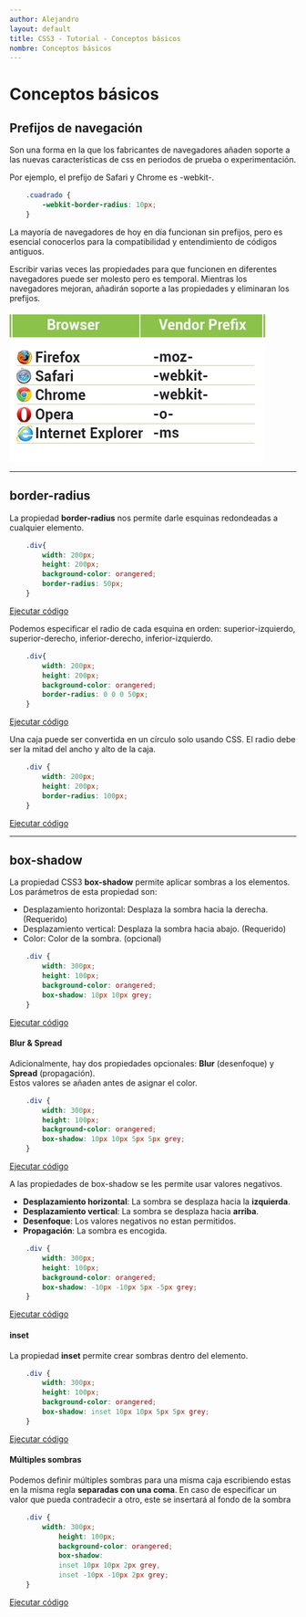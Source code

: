 ```yaml
---
author: Alejandro
layout: default
title: CSS3 - Tutorial - Conceptos básicos
nombre: Conceptos básicos
---
```


# Conceptos básicos
## Prefijos de navegación

Son una forma en la que los fabricantes de navegadores añaden soporte a las nuevas características de css en periodos de prueba o experimentación.

Por ejemplo, el prefijo de Safari y Chrome es -webkit-. 
``` css 
    .cuadrado {
        -webkit-border-radius: 10px;
    }
```
La mayoría de navegadores de hoy en día funcionan sin prefijos, pero es esencial conocerlos para la compatibilidad y entendimiento de códigos antiguos.

Escribir varias veces las propiedades para que funcionen en diferentes navegadores puede ser molesto pero es temporal. Mientras los navegadores mejoran, añadirán soporte a las propiedades y eliminaran los prefijos.

![Prefijos de navegador](assets/image/prefijosCSS3.jpg)

<hr>

##  border-radius
La propiedad **border-radius** nos permite darle esquinas redondeadas a cualquier elemento.
``` css
    .div{
        width: 200px;
        height: 200px;
        background-color: orangered;
        border-radius: 50px;
    }
```

<a href="assets/examples/00border-radius.html" target="_blank">Ejecutar código</a>

Podemos especificar el radio de cada esquina en orden: superior-izquierdo, superior-derecho, inferior-derecho, inferior-izquierdo.

``` css
    .div{
        width: 200px;
        height: 200px;
        background-color: orangered;
        border-radius: 0 0 0 50px;
    }
```
<a href="assets/examples/01border-radius.html" target="_blank">Ejecutar código</a>

Una caja puede ser convertida en un círculo solo usando CSS. El radio debe ser la mitad del ancho y alto de la caja.
``` css
    .div {
        width: 200px;
        height: 200px;
        border-radius: 100px;
    }
```
<a href="assets/examples/02border-radius.html" target="_blank">Ejecutar código</a>

<hr>

## box-shadow

La propiedad CSS3 **box-shadow** permite aplicar sombras a los elementos.    
Los parámetros de esta propiedad son:
- Desplazamiento horizontal: Desplaza la sombra hacia la derecha. (Requerido)
- Desplazamiento vertical: Desplaza la sombra hacia abajo. (Requerido)
- Color: Color de la sombra. (opcional)

``` css
    .div {
        width: 300px;
        height: 100px;
        background-color: orangered;
        box-shadow: 10px 10px grey;
    }
```
<a href="assets/examples/03box-shadow.html" target="_blank">Ejecutar código</a>
   

#### Blur & Spread
Adicionalmente, hay dos propiedades opcionales: **Blur** (desenfoque) y **Spread** (propagación).      
Estos valores se añaden antes de asignar el color.

``` css
    .div {
        width: 300px;
        height: 100px;
        background-color: orangered;
        box-shadow: 10px 10px 5px 5px grey;
    }
```
<a href="assets/examples/04box-shadow.html" target="_blank">Ejecutar código</a>

A las propiedades de box-shadow se les permite usar valores negativos.  
- **Desplazamiento horizontal**: La sombra se desplaza hacia la **izquierda**.
- **Desplazamiento vertical**: La sombra se desplaza hacia **arriba**.
- **Desenfoque**: Los valores negativos no estan permitidos.
- **Propagación**: La sombra es encogida.

``` css
    .div {
        width: 300px;
        height: 100px;
        background-color: orangered;
        box-shadow: -10px -10px 5px -5px grey;
    }
```
<a href="assets/examples/05box-shadow.html" target="_blank">Ejecutar código</a>
   
   
#### inset
La propiedad **inset** permite crear sombras dentro del elemento.

``` css
    .div {
        width: 300px;
        height: 100px;
        background-color: orangered;
        box-shadow: inset 10px 10px 5px 5px grey;
    }
```

<a href="assets/examples/06box-shadow.html" target="_blank">Ejecutar código</a>
    

#### Múltiples sombras
Podemos definir múltiples sombras para una misma caja escribiendo estas en la misma regla **separadas con una coma**. En caso de especificar un valor que pueda contradecir a otro, este se insertará al fondo de la sombra

``` css
    .div {
        width: 300px;
            height: 100px;
            background-color: orangered;
            box-shadow: 
            inset 10px 10px 2px grey,
            inset -10px -10px 2px grey;
    }
```

<a href="assets/examples/07box-shadow.html" target="_blank">Ejecutar código</a>